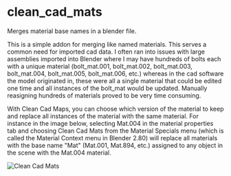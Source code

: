 # clean_cad_mats
Merges material base names in a blender file.

This is a simple addon for merging like named materials. This serves a common need for imported cad data. I often ran into issues with large assemblies imported into Blender where I may have hundreds of bolts each with a unique material (bolt_mat.001, bolt_mat.002, bolt_mat.003, bolt_mat.004, bolt_mat.005, bolt_mat.006, etc.) whereas in the cad software the model originated in, these were all a single material that could be edited one time and all instances of the bolt_mat would be updated. Manually reasigning hundreds of materials proved to be very time consuming. 

With Clean Cad Maps, you can choose which version of the material to keep and replace all instances of the material with the same material. For instance in the image below, selecting Mat.004 in the material properties tab and choosing Clean Cad Mats from the Material Specials menu (which is called the Material Context menu in Blender 2.80) will replace all materials with the base name "Mat" (Mat.001, Mat.894, etc.) assigned to any object in the scene with the Mat.004 material.


![Clean Cad Mats](https://i.ibb.co/SKMBbq4/Clean-Cad-Mats.png)
